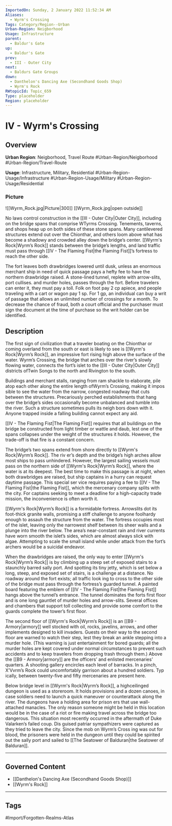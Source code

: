 ```yaml
---
ImportedOn: Sunday, 2 January 2022 11:52:34 AM
Aliases:
  - Wyrm's Crossing
Tags: Category/Region--Urban
Urban-Region: Neigborhood
Usage: Infrastructure
parent:
  - Baldur's Gate
up:
  - Baldur's Gate
prev:
  - III - Outer City
next:
  - Baldurs Gate Groups
down:
  - Danthelon's Dancing Axe (Secondhand Goods Shop)
  - Wyrm's Rock
RWtopicId: Topic_659
Type: placeholder
Region: placeholder
---
```

# IV - Wyrm's Crossing
## Overview
**Urban Region**: Neigborhood, Travel Route
#Urban-Region/Neigborhood #Urban-Region/Travel-Route

**Usage**: Infrastructure, Military, Residential
#Urban-Region-Usage/Infrastructure #Urban-Region-Usage/Military #Urban-Region-Usage/Residential

### Picture
![[Wyrm_Rock.jpg|Picture|300]]
[[Wyrm_Rock.jpg|open outside]]

No laws control construction in the [[III - Outer City|Outer City]], including on the bridge spans that comprise WTyrms Crossing. Tenements, taverns, and shops heap up on both sides of these stone spans. Many cantilevered structures extend out over the Chionthar, and others loom above what has become a shadowy and crowded alley down the bridge’s center. [[Wyrm's Rock|Wyrm’s Rock]] stands between the bridge’s lengths, and land traffic must pass through [[IV - The Flaming Fist|the Flaming Fist]]’s fortress to reach the other side.

The fort leaves both drawbridges lowered until dusk, unless an enormous merchant ship in need of quick passage pays a hefty fee to have the northern drawbridge raised. A stone-lined tunnel, replete with arrow-slits, port cullises. and murder holes, passes through the fort. Before travelers can enter it, they must pay a toll. Folk on foot pay 2 cp apiece, and people traveling with a cart or wagon pay 1 sp. For 1 gp, an individual can buy a writ of passage that allows an unlimited number of crossings for a month. To decrease the chance of fraud, both a court official and the purchaser must sign the document at the time of purchase so the writ holder can be identified.

## Description
The first sign of civilization that a traveler boating on the Chionthar or coming overland from the south or east is likely to see is [[Wyrm's Rock|Wyrm’s Rock]], an impressive fort rising high above the surface of the water. Wyrm’s Crossing, the bridge that arches over the river’s slowly flowing water, connects the fort’s islet to the [[III - Outer City|Outer City]] districts ofTwin Songs to the north and Rivington to the south.

Buildings and merchant stalls, ranging from ram shackle to elaborate, pile atop each other along the entire length ofWyrm’s Crossing, making it impos sible to see the water from the narrow, congested roadway that cuts between the structures. Precariously perched establishments that hang over the bridge’s sides occasionally become unbalanced and tumble into the river. Such a structure sometimes pulls its neigh bors down with it. Anyone trapped inside a falling building cannot expect any aid.

[[IV - The Flaming Fist|The Flaming Fist]] requires that all buildings on the bridge be constructed from light timber or wattle and daub, lest one of the spans collapses under the weight of the structures it holds. However, the trade-off is that fire is a constant concern.

The bridge’s two spans extend from shore directly to [[Wyrm's Rock|Wyrm’s Rock]]. The riv er’s depth and the bridge’s high arches allow most ships to pass unhindered. However, the largest sailing vessels must pass on the northern side of [[Wyrm's Rock|Wyrm’s Rock]], where the water is at its deepest. The best time to make this passage is at night, when both drawbridges are raised, but ship captains in a hurry can request daytime passage. This special ser vice requires paying a fee to [[IV - The Flaming Fist|the Flaming Fist]], which the mercenary company splits with the city. For captains seeking to meet a deadline for a high-capacity trade mission, the inconvenience is often worth it.

[[Wyrm's Rock|Wyrm’s Rock]] is a formidable fortress. Arrowslits dot its foot-thick granite walls, promising a stiff challenge to anyone foolhardy enough to assauh the structure from the water. The fortress occupies most of the islet, leaving only the narrowest shelf between its sheer walls and a plunge into the river below. The area’s near-constant rain and river currents have worn smooth the islet’s sides, which are almost always slick with algae. Attempting to scale the small island while under attack from the fort’s archers would be a suicidal endeavor.

When the drawbridges are raised, the only way to enter [[Wyrm's Rock|Wyrm’s Rock]] is by climbing up a steep set of exposed stairs to a staunchly barred sally port. And spotting its tiny jetty, which is set below a long, steep, and exposed set of stairs, is a challenge at a distance. No roadway around the fort exists; all traffic look ing to cross to the other side of the bridge must pass through the fortress’s guarded tunnel. A painted board featuring the emblem of [[IV - The Flaming Fist|the Flaming Fist]] hangs above the tunnel’s entrance. The tunnel dominates the forts first floor and is one long gauntlet of murder holes and arrow-slits. Several offices and chambers that support toll collecting and provide some comfort to the guards complete the tower’s first floor.

The second floor of [[Wyrm's Rock|Wyrm’s Rock]] is an [[B9 - Armory|armory]] well stocked with oil, rocks, javelins, arrows, and other implements designed to kill invaders. Guests on their way to the second floor are warned to watch their step, lest they break an ankle stepping into a murder hole. (This warning is just entertainment for bored guards; all the murder holes are kept covered under normal circumstances to prevent such accidents and to keep travelers from dropping trash through them.) Above the [[B9 - Armory|armory]] are the officers’ and enlisted mercenaries’ quarters. A shooting gallery encircles each level of barracks. In a pinch, X’Vvrm’s Rock could uncomfortably garrison about a hundred soldiers. Typ ically, between twenty-five and fifty mercenaries are present here.

Below bridge level in [[Wyrm's Rock|Wyrm’s Rock]], a highceilinged dungeon is used as a storeroom. It holds provisions and a dozen canoes, in case soldiers need to launch a quick maneuver or counterattack along the river. The dungeons have a holding area for prison ers that use wall-attached manacles. The only reason someone might be held in this location would be in the case of a riot or fire making travel across the bridge too dangerous. This situation most recently occurred in the aftermath of Duke Valarken’s failed coup. Dis guised patriar sympathizers were captured as they tried to leave the city. Since the mob on Wyrm’s Cross ing was out for blood, the prisoners were held in the dungeon until they could be spirited out the sally port and sailed to [[The Seatower of Balduran|the Seatower of Balduran]].

---
## Governed Content
- [[Danthelon's Dancing Axe (Secondhand Goods Shop)]]
- [[Wyrm's Rock]]


---
## Tags
#Import/Forgotten-Realms-Atlas

